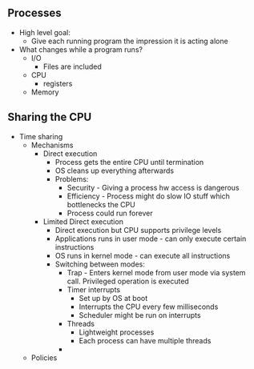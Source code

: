 ## Processes
- High level goal:
  - Give each running program the impression it is acting alone
- What changes while a program runs?
  - I/O
    - Files are included
  - CPU
    - registers
  - Memory

## Sharing the CPU
- Time sharing
  - Mechanisms
    - Direct execution
      - Process gets the entire CPU until termination
      - OS cleans up everything afterwards
      - Problems:
        - Security - Giving a process hw access is dangerous
        - Efficiency - Process might do slow IO stuff which bottlenecks the CPU
        - Process could run forever
    - Limited Direct execution
      - Direct execution but CPU supports privilege levels
      - Applications runs in user mode - can only execute certain instructions
      - OS runs in kernel mode - can execute all instructions
      - Switching between modes:
        - Trap - Enters kernel mode from user mode via system call. Privileged operation is executed
        - Timer interrupts
          - Set up by OS at boot
          - Interrupts the CPU every few milliseconds
          - Scheduler might be run on interrupts
        - Threads
          - Lightweight processes
          - Each process can have multiple threads
        - 
  - Policies
  